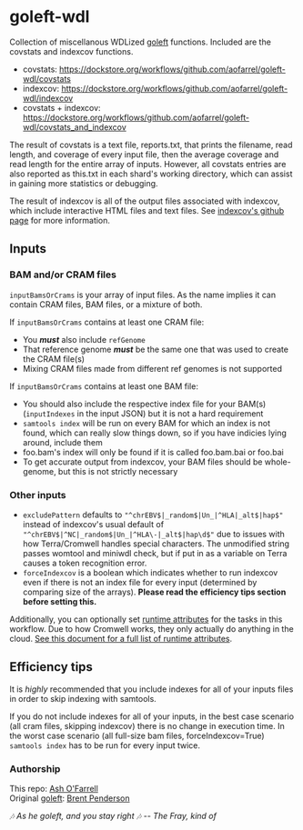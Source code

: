 # goleft-wdl
Collection of miscellanous WDLized [goleft](https://github.com/brentp/goleft) functions. Included are the covstats and indexcov functions.

* covstats: https://dockstore.org/workflows/github.com/aofarrel/goleft-wdl/covstats
* indexcov: https://dockstore.org/workflows/github.com/aofarrel/goleft-wdl/indexcov
* covstats + indexcov: https://dockstore.org/workflows/github.com/aofarrel/goleft-wdl/covstats_and_indexcov

The result of covstats is a text file, reports.txt, that prints the filename, read length, and coverage of every input file, then the average coverage and read length for the entire array of inputs. However, all covstats entries are also reported as this.txt in each shard's working directory, which can assist in gaining more statistics or debugging.

The result of indexcov is all of the output files associated with indexcov, which include interactive HTML files and text files. See [indexcov's github page](https://github.com/brentp/goleft/tree/master/indexcov#indexcov) for more information.

## Inputs
### BAM and/or CRAM files
`inputBamsOrCrams` is your array of input files. As the name implies it can contain CRAM files, BAM files, or a mixture of both.

If `inputBamsOrCrams` contains at least one CRAM file:
* You ***must*** also include `refGenome` 
* That reference genome ***must*** be the same one that was used to create the CRAM file(s)
* Mixing CRAM files made from different ref genomes is not supported 

If `inputBamsOrCrams` contains at least one BAM file:
* You should also include the respective index file for your BAM(s) (`inputIndexes` in the input JSON) but it is not a hard requirement  
* `samtools index` will be run on every BAM for which an index is not found, which can really slow things down, so if you have indicies lying around, include them  
* foo.bam's index will only be found if it is called foo.bam.bai or foo.bai
* To get accurate output from indexcov, your BAM files should be whole-genome, but this is not strictly necessary  

### Other inputs
* `excludePattern` defaults to `"^chrEBV$|_random$|Un_|^HLA|_alt$|hap$"` instead of indexcov's usual default of `"^chrEBV$|^NC|_random$|Un_|^HLA\-|_alt$|hap\d$"` due to issues with how Terra/Cromwell handles special characters. The unmodified string passes womtool and miniwdl check, but if put in as a variable on Terra causes a token recognition error.  
* `forceIndexcov` is a boolean which indicates whether to run indexcov even if there is not an index file for every input (determined by comparing size of the arrays). **Please read the efficiency tips section before setting this.**

Additionally, you can optionally set [runtime attributes](https://cromwell.readthedocs.io/en/stable/RuntimeAttributes/) for the tasks in this workflow. Due to how Cromwell works, they only actually do anything in the cloud. [See this document for a full list of runtime attributes](https://github.com/aofarrel/goleft-wdl/blob/main/README_runtime_attributes.md). 

## Efficiency tips
It is *highly* recommended that you include indexes for all of your inputs files in order to skip indexing with samtools.  

If you do not include indexes for all of your inputs, in the best case scenario (all cram files, skipping indexcov) there is no change in execution time. In the worst case scenario (all full-size bam files, forceIndexcov=True) `samtools index` has to be run for every input twice.  

### Authorship
This repo: [Ash O'Farrell](https://github.com/aofarrel)  
Original [goleft](https://github.com/brentp/goleft): [Brent Penderson](https://github.com/brentp)  



 *🎶 As he goleft, and you stay right 🎶 -- The Fray, kind of*
